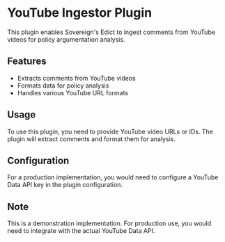 # YouTube Ingestor Plugin

This plugin enables Sovereign's Edict to ingest comments from YouTube videos for policy argumentation analysis.

## Features

- Extracts comments from YouTube videos
- Formats data for policy analysis
- Handles various YouTube URL formats

## Usage

To use this plugin, you need to provide YouTube video URLs or IDs. The plugin will extract comments and format them for analysis.

## Configuration

For a production implementation, you would need to configure a YouTube Data API key in the plugin configuration.

## Note

This is a demonstration implementation. For production use, you would need to integrate with the actual YouTube Data API.